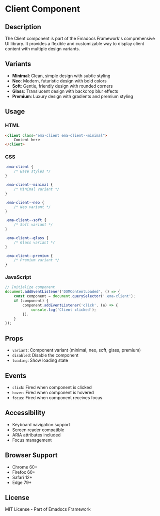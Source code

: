 # Client Component

## Description
The Client component is part of the Emadocs Framework's comprehensive UI library. It provides a flexible and customizable way to display client content with multiple design variants.

## Variants
- **Minimal**: Clean, simple design with subtle styling
- **Neo**: Modern, futuristic design with bold colors
- **Soft**: Gentle, friendly design with rounded corners
- **Glass**: Translucent design with backdrop blur effects
- **Premium**: Luxury design with gradients and premium styling

## Usage

### HTML
```html
<client class="ema-client ema-client--minimal">
    Content here
</client>
```

### CSS
```css
.ema-client {
    /* Base styles */
}

.ema-client--minimal {
    /* Minimal variant */
}

.ema-client--neo {
    /* Neo variant */
}

.ema-client--soft {
    /* Soft variant */
}

.ema-client--glass {
    /* Glass variant */
}

.ema-client--premium {
    /* Premium variant */
}
```

### JavaScript
```javascript
// Initialize component
document.addEventListener('DOMContentLoaded', () => {
    const component = document.querySelector('.ema-client');
    if (component) {
        component.addEventListener('click', (e) => {
            console.log('Client clicked');
        });
    }
});
```

## Props
- `variant`: Component variant (minimal, neo, soft, glass, premium)
- `disabled`: Disable the component
- `loading`: Show loading state

## Events
- `click`: Fired when component is clicked
- `hover`: Fired when component is hovered
- `focus`: Fired when component receives focus

## Accessibility
- Keyboard navigation support
- Screen reader compatible
- ARIA attributes included
- Focus management

## Browser Support
- Chrome 60+
- Firefox 60+
- Safari 12+
- Edge 79+

## License
MIT License - Part of Emadocs Framework
